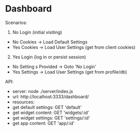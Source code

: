 # Dashboard

Scenarios:

1. No Login (initial visiting)
 * No Cookies -> Load Default Settings
 * Yes Cookies -> Load User Settings (get from client cookies)
2. Yes Login (log in or persist session)
 * No Setting s Provided -> Goto 'No Login'
 * Yes Settings -> Load User Settings (get from profile/db)

API:
* server: node ./server/index.js
* url: http://localhost:3333/dashboard/
* resources:
 * get default settings: GET 'default'
 * get widget content: GET 'widgets/:id'
 * get widget settings: GET 'settings/:id'
 * get app content: GET 'app/:id'
